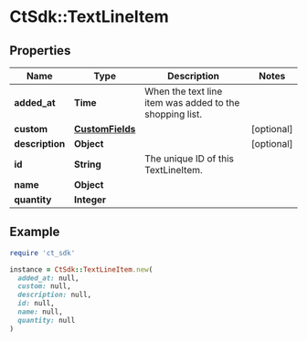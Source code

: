# CtSdk::TextLineItem

## Properties

| Name | Type | Description | Notes |
| ---- | ---- | ----------- | ----- |
| **added_at** | **Time** | When the text line item was added to the shopping list. |  |
| **custom** | [**CustomFields**](CustomFields.md) |  | [optional] |
| **description** | **Object** |  | [optional] |
| **id** | **String** | The unique ID of this TextLineItem. |  |
| **name** | **Object** |  |  |
| **quantity** | **Integer** |  |  |

## Example

```ruby
require 'ct_sdk'

instance = CtSdk::TextLineItem.new(
  added_at: null,
  custom: null,
  description: null,
  id: null,
  name: null,
  quantity: null
)
```


